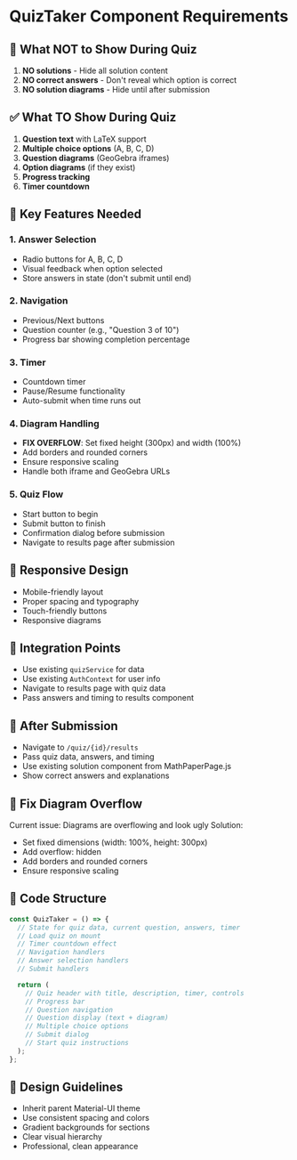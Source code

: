 # QuizTaker Component Requirements

## 🚫 **What NOT to Show During Quiz**
1. **NO solutions** - Hide all solution content
2. **NO correct answers** - Don't reveal which option is correct
3. **NO solution diagrams** - Hide until after submission

## ✅ **What TO Show During Quiz**
1. **Question text** with LaTeX support
2. **Multiple choice options** (A, B, C, D)
3. **Question diagrams** (GeoGebra iframes)
4. **Option diagrams** (if they exist)
5. **Progress tracking**
6. **Timer countdown**

## 🔧 **Key Features Needed**

### 1. **Answer Selection**
- Radio buttons for A, B, C, D
- Visual feedback when option selected
- Store answers in state (don't submit until end)

### 2. **Navigation**
- Previous/Next buttons
- Question counter (e.g., "Question 3 of 10")
- Progress bar showing completion percentage

### 3. **Timer**
- Countdown timer
- Pause/Resume functionality
- Auto-submit when time runs out

### 4. **Diagram Handling**
- **FIX OVERFLOW**: Set fixed height (300px) and width (100%)
- Add borders and rounded corners
- Ensure responsive scaling
- Handle both iframe and GeoGebra URLs

### 5. **Quiz Flow**
- Start button to begin
- Submit button to finish
- Confirmation dialog before submission
- Navigate to results page after submission

## 📱 **Responsive Design**
- Mobile-friendly layout
- Proper spacing and typography
- Touch-friendly buttons
- Responsive diagrams

## 🔗 **Integration Points**
- Use existing `quizService` for data
- Use existing `AuthContext` for user info
- Navigate to results page with quiz data
- Pass answers and timing to results component

## 🎯 **After Submission**
- Navigate to `/quiz/{id}/results`
- Pass quiz data, answers, and timing
- Use existing solution component from MathPaperPage.js
- Show correct answers and explanations

## 🐛 **Fix Diagram Overflow**
Current issue: Diagrams are overflowing and look ugly
Solution:
- Set fixed dimensions (width: 100%, height: 300px)
- Add overflow: hidden
- Add borders and rounded corners
- Ensure responsive scaling

## 📝 **Code Structure**
```jsx
const QuizTaker = () => {
  // State for quiz data, current question, answers, timer
  // Load quiz on mount
  // Timer countdown effect
  // Navigation handlers
  // Answer selection handlers
  // Submit handlers

  return (
    // Quiz header with title, description, timer, controls
    // Progress bar
    // Question navigation
    // Question display (text + diagram)
    // Multiple choice options
    // Submit dialog
    // Start quiz instructions
  );
};
```

## 🎨 **Design Guidelines**
- Inherit parent Material-UI theme
- Use consistent spacing and colors
- Gradient backgrounds for sections
- Clear visual hierarchy
- Professional, clean appearance
